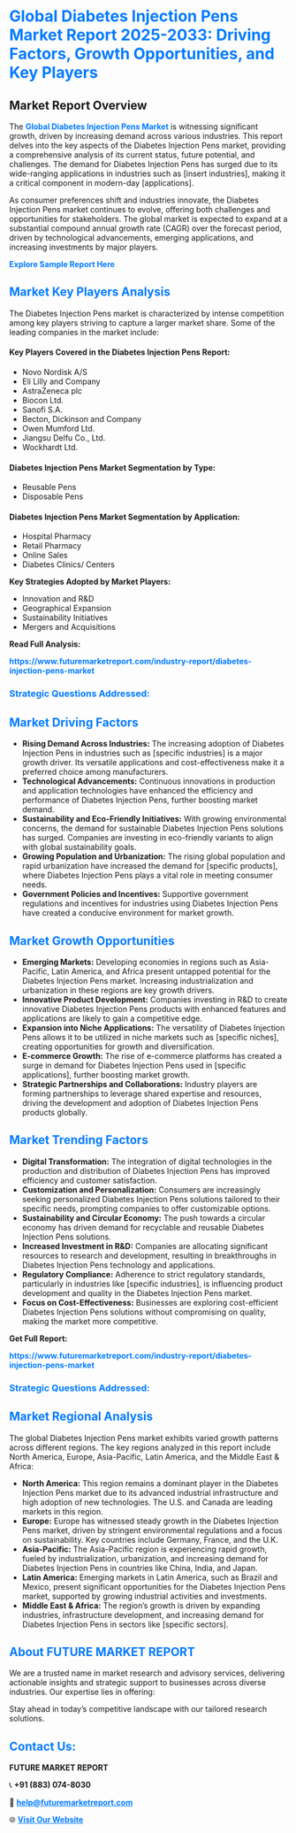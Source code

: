 <h1 style="color: #007BFF;">Global Diabetes Injection Pens Market Report 2025-2033: Driving Factors, Growth Opportunities, and Key Players</h1>

<section id="overview">
<h2>Market Report Overview</h2>
<p>The <a href="https://www.futuremarketreport.com/industry-report/diabetes-injection-pens-market" style="color: #007BFF; text-decoration: none;"><strong>Global Diabetes Injection Pens Market</strong></a> is witnessing significant growth, driven by increasing demand across various industries. This report delves into the key aspects of the Diabetes Injection Pens market, providing a comprehensive analysis of its current status, future potential, and challenges. The demand for Diabetes Injection Pens has surged due to its wide-ranging applications in industries such as [insert industries], making it a critical component in modern-day [applications].</p>
<p>As consumer preferences shift and industries innovate, the Diabetes Injection Pens market continues to evolve, offering both challenges and opportunities for stakeholders. The global market is expected to expand at a substantial compound annual growth rate (CAGR) over the forecast period, driven by technological advancements, emerging applications, and increasing investments by major players.</p>
</section>

<section id="overview">
<p><a href="https://www.futuremarketreport.com/request-sample/reportId=87015" style="color: #007BFF; text-decoration: none;"><strong>Explore Sample Report Here</strong></a></p>
</section>

<section id="key-players">
<h2 style="color: #007BFF;">Market Key Players Analysis</h2>
<p>The Diabetes Injection Pens market is characterized by intense competition among key players striving to capture a larger market share. Some of the leading companies in the market include:</p>
<h4>Key Players Covered in the Diabetes Injection Pens Report:</h4>
<ul><li>Novo Nordisk A/S</li><li>Eli Lilly and Company</li><li>AstraZeneca plc</li><li>Biocon Ltd.</li><li>Sanofi S.A.</li><li>Becton, Dickinson and Company</li><li>Owen Mumford Ltd.</li><li>Jiangsu Delfu Co., Ltd.</li><li>Wockhardt Ltd.</li></ul>
<h4>Diabetes Injection Pens Market Segmentation by Type:</h4>
<ul><li>Reusable Pens</li><li>Disposable Pens</li></ul>

<h4>Diabetes Injection Pens Market Segmentation by Application:</h4>
<ul><li>Hospital Pharmacy</li><li>Retail Pharmacy</li><li>Online Sales</li><li>Diabetes Clinics/ Centers</li></ul>
<p><strong>Key Strategies Adopted by Market Players:</strong></p>
<ul>
<li>Innovation and R&D</li>
<li>Geographical Expansion</li>
<li>Sustainability Initiatives</li>
<li>Mergers and Acquisitions</li>
</ul>
</section>

<section>
<p><strong>Read Full Analysis: </strong></p><a href="https://www.futuremarketreport.com/industry-report/diabetes-injection-pens-market" style="color: #007BFF; text-decoration: none;"><strong>https://www.futuremarketreport.com/industry-report/diabetes-injection-pens-market</strong></a>
<h3 style="color: #007BFF;">Strategic Questions Addressed:</h3>
</section>

<section id="driving-factors">
<h2 style="color: #007BFF;">Market Driving Factors</h2>
<ul>
<li><strong>Rising Demand Across Industries:</strong> The increasing adoption of Diabetes Injection Pens in industries such as [specific industries] is a major growth driver. Its versatile applications and cost-effectiveness make it a preferred choice among manufacturers.</li>
<li><strong>Technological Advancements:</strong> Continuous innovations in production and application technologies have enhanced the efficiency and performance of Diabetes Injection Pens, further boosting market demand.</li>
<li><strong>Sustainability and Eco-Friendly Initiatives:</strong> With growing environmental concerns, the demand for sustainable Diabetes Injection Pens solutions has surged. Companies are investing in eco-friendly variants to align with global sustainability goals.</li>
<li><strong>Growing Population and Urbanization:</strong> The rising global population and rapid urbanization have increased the demand for [specific products], where Diabetes Injection Pens plays a vital role in meeting consumer needs.</li>
<li><strong>Government Policies and Incentives:</strong> Supportive government regulations and incentives for industries using Diabetes Injection Pens have created a conducive environment for market growth.</li>
</ul>
</section>

<section id="growth-opportunities">
<h2 style="color: #007BFF;">Market Growth Opportunities</h2>
<ul>
<li><strong>Emerging Markets:</strong> Developing economies in regions such as Asia-Pacific, Latin America, and Africa present untapped potential for the Diabetes Injection Pens market. Increasing industrialization and urbanization in these regions are key growth drivers.</li>
<li><strong>Innovative Product Development:</strong> Companies investing in R&D to create innovative Diabetes Injection Pens products with enhanced features and applications are likely to gain a competitive edge.</li>
<li><strong>Expansion into Niche Applications:</strong> The versatility of Diabetes Injection Pens allows it to be utilized in niche markets such as [specific niches], creating opportunities for growth and diversification.</li>
<li><strong>E-commerce Growth:</strong> The rise of e-commerce platforms has created a surge in demand for Diabetes Injection Pens used in [specific applications], further boosting market growth.</li>
<li><strong>Strategic Partnerships and Collaborations:</strong> Industry players are forming partnerships to leverage shared expertise and resources, driving the development and adoption of Diabetes Injection Pens products globally.</li>
</ul>
</section>

<section id="trending-factors">
<h2 style="color: #007BFF;">Market Trending Factors</h2>
<ul>
<li><strong>Digital Transformation:</strong> The integration of digital technologies in the production and distribution of Diabetes Injection Pens has improved efficiency and customer satisfaction.</li>
<li><strong>Customization and Personalization:</strong> Consumers are increasingly seeking personalized Diabetes Injection Pens solutions tailored to their specific needs, prompting companies to offer customizable options.</li>
<li><strong>Sustainability and Circular Economy:</strong> The push towards a circular economy has driven demand for recyclable and reusable Diabetes Injection Pens solutions.</li>
<li><strong>Increased Investment in R&D:</strong> Companies are allocating significant resources to research and development, resulting in breakthroughs in Diabetes Injection Pens technology and applications.</li>
<li><strong>Regulatory Compliance:</strong> Adherence to strict regulatory standards, particularly in industries like [specific industries], is influencing product development and quality in the Diabetes Injection Pens market.</li>
<li><strong>Focus on Cost-Effectiveness:</strong> Businesses are exploring cost-efficient Diabetes Injection Pens solutions without compromising on quality, making the market more competitive.</li>
</ul>
</section>

<section>
<p><strong>Get Full Report: </strong></p><a href="https://www.futuremarketreport.com/industry-report/diabetes-injection-pens-market" style="color: #007BFF; text-decoration: none;"><strong>https://www.futuremarketreport.com/industry-report/diabetes-injection-pens-market</strong></a>
<h3 style="color: #007BFF;">Strategic Questions Addressed:</h3>
</section>


<section id="regional-analysis">
<h2 style="color: #007BFF;">Market Regional Analysis</h2>
<p>The global Diabetes Injection Pens market exhibits varied growth patterns across different regions. The key regions analyzed in this report include North America, Europe, Asia-Pacific, Latin America, and the Middle East & Africa:</p>
<ul>
<li><strong>North America:</strong> This region remains a dominant player in the Diabetes Injection Pens market due to its advanced industrial infrastructure and high adoption of new technologies. The U.S. and Canada are leading markets in this region.</li>
<li><strong>Europe:</strong> Europe has witnessed steady growth in the Diabetes Injection Pens market, driven by stringent environmental regulations and a focus on sustainability. Key countries include Germany, France, and the U.K.</li>
<li><strong>Asia-Pacific:</strong> The Asia-Pacific region is experiencing rapid growth, fueled by industrialization, urbanization, and increasing demand for Diabetes Injection Pens in countries like China, India, and Japan.</li>
<li><strong>Latin America:</strong> Emerging markets in Latin America, such as Brazil and Mexico, present significant opportunities for the Diabetes Injection Pens market, supported by growing industrial activities and investments.</li>
<li><strong>Middle East & Africa:</strong> The region’s growth is driven by expanding industries, infrastructure development, and increasing demand for Diabetes Injection Pens in sectors like [specific sectors].</li>
</ul>
</section>

<footer>
<h2 style="color: #007BFF;">About FUTURE MARKET REPORT</h2>
<p>We are a trusted name in market research and advisory services, delivering actionable insights and strategic support to businesses across diverse industries. Our expertise lies in offering:</p>

<p>Stay ahead in today’s competitive landscape with our tailored research solutions.</p>

<h2 style="color: #007BFF;">Contact Us:</h2>
<p><strong>FUTURE MARKET REPORT</strong></p>
<p>📞 <strong>+91 (883) 074-8030</strong></p>
<p>📧 <strong><a href="mailto:help@futuremarketreport.com" style="color: #007BFF;">help@futuremarketreport.com</a></strong></p>
<p>🌐 <strong><a href="https://www.futuremarketreport.com/" style="color: #007BFF;">Visit Our Website</a></strong></p>
</footer>